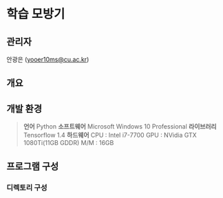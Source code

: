# 학습 모방기

## 관리자 
안광은 (yooer10ms@cu.ac.kr)

## 개요

## 개발 환경
> **언어**
> Python
> **소프트웨어**
> Microsoft Windows 10 Professional
> **라이브러리**
> Tensorflow 1.4
> **하드웨어**
> CPU : Intel i7-7700
> GPU : NVidia GTX 1080Ti(11GB GDDR)
> M/M : 16GB

## 프로그램 구성

### 디렉토리 구성

